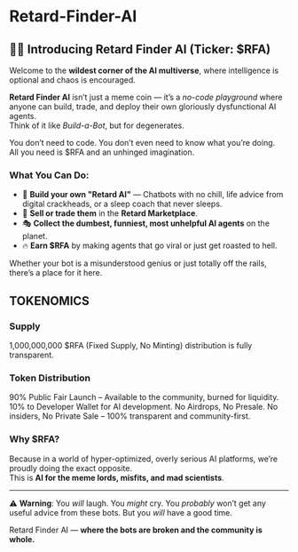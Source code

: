 # Retard-Finder-AI

## 🧠🚨 Introducing **Retard Finder AI** (Ticker: $RFA)

Welcome to the **wildest corner of the AI multiverse**, where intelligence is optional and chaos is encouraged.

**Retard Finder AI** isn’t just a meme coin — it’s a *no-code playground* where anyone can build, trade, and deploy their own gloriously dysfunctional AI agents.  
Think of it like *Build-a-Bot*, but for degenerates.

You don’t need to code. You don’t even need to know what you’re doing.  
All you need is $RFA and an unhinged imagination.

### What You Can Do:
- 🧩 **Build your own "Retard AI"** — Chatbots with no chill, life advice from digital crackheads, or a sleep coach that never sleeps.
- 🛒 **Sell or trade them** in the **Retard Marketplace**.
- 🎭 **Collect the dumbest, funniest, most unhelpful AI agents** on the planet.
- 🔥 **Earn $RFA** by making agents that go viral or just get roasted to hell.

Whether your bot is a misunderstood genius or just totally off the rails, there’s a place for it here.

## TOKENOMICS
### Supply
1,000,000,000 $RFA (Fixed Supply, No Minting) distribution is fully transparent.
### Token Distribution
90% Public Fair Launch – Available to the community, burned for liquidity.<br>
10% to Developer Wallet for AI development.
No Airdrops, No Presale.
No insiders, No Private Sale – 100% transparent and community-first.

### Why $RFA?
Because in a world of hyper-optimized, overly serious AI platforms, we’re proudly doing the exact opposite.  
This is **AI for the meme lords, misfits, and mad scientists**.

---

⚠️ **Warning**: You *will* laugh. You *might* cry. You *probably* won’t get any useful advice from these bots. But you *will* have a good time.

Retard Finder AI — **where the bots are broken and the community is whole.**
